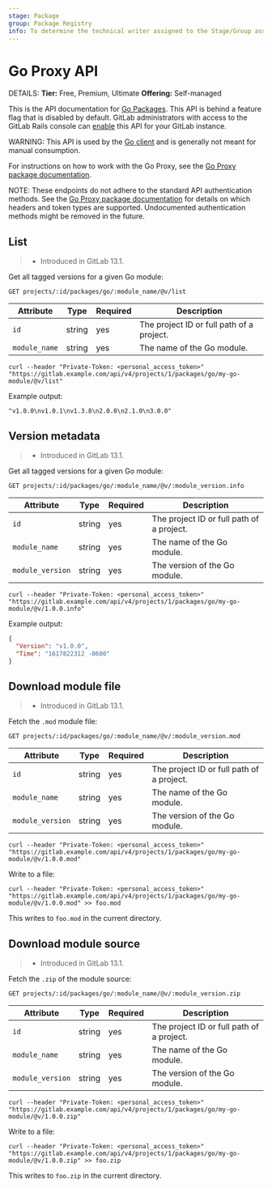 ```yaml
---
stage: Package
group: Package Registry
info: To determine the technical writer assigned to the Stage/Group associated with this page, see https://handbook.gitlab.com/handbook/product/ux/technical-writing/#assignments
---
```


# Go Proxy API 

DETAILS:
**Tier:** Free, Premium, Ultimate
**Offering:** Self-managed

This is the API documentation for [Go Packages](../../user/packages/go_proxy/index.md).
This API is behind a feature flag that is disabled by default. GitLab administrators with access to
the GitLab Rails console can [enable](../../administration/feature_flags.md)
this API for your GitLab instance.

WARNING:
This API is used by the [Go client](https://maven.apache.org/)
and is generally not meant for manual consumption.

For instructions on how to work with the Go Proxy, see the [Go Proxy package documentation](../../user/packages/go_proxy/index.md).

NOTE:
These endpoints do not adhere to the standard API authentication methods.
See the [Go Proxy package documentation](../../user/packages/go_proxy/index.md)
for details on which headers and token types are supported. Undocumented authentication methods might be removed in the future.

## List

> - Introduced in GitLab 13.1.

Get all tagged versions for a given Go module:

```plaintext
GET projects/:id/packages/go/:module_name/@v/list
```

| Attribute      | Type   | Required | Description |
| -------------- | ------ | -------- | ----------- |
| `id`           | string | yes      | The project ID or full path of a project. |
| `module_name`  | string | yes      | The name of the Go module. |

```shell
curl --header "Private-Token: <personal_access_token>" "https://gitlab.example.com/api/v4/projects/1/packages/go/my-go-module/@v/list"
```

Example output:

```shell
"v1.0.0\nv1.0.1\nv1.3.8\n2.0.0\n2.1.0\n3.0.0"
```

## Version metadata

> - Introduced in GitLab 13.1.

Get all tagged versions for a given Go module:

```plaintext
GET projects/:id/packages/go/:module_name/@v/:module_version.info
```

| Attribute         | Type   | Required | Description |
| ----------------- | ------ | -------- | ----------- |
| `id`              | string | yes      | The project ID or full path of a project. |
| `module_name`     | string | yes      | The name of the Go module. |
| `module_version`  | string | yes      | The version of the Go module. |

```shell
curl --header "Private-Token: <personal_access_token>" "https://gitlab.example.com/api/v4/projects/1/packages/go/my-go-module/@v/1.0.0.info"
```

Example output:

```json
{
  "Version": "v1.0.0",
  "Time": "1617822312 -0600"
}
```

## Download module file

> - Introduced in GitLab 13.1.

Fetch the `.mod` module file:

```plaintext
GET projects/:id/packages/go/:module_name/@v/:module_version.mod
```

| Attribute         | Type   | Required | Description |
| ----------------- | ------ | -------- | ----------- |
| `id`              | string | yes      | The project ID or full path of a project. |
| `module_name`     | string | yes      | The name of the Go module. |
| `module_version`  | string | yes      | The version of the Go module. |

```shell
curl --header "Private-Token: <personal_access_token>" "https://gitlab.example.com/api/v4/projects/1/packages/go/my-go-module/@v/1.0.0.mod"
```

Write to a file:

```shell
curl --header "Private-Token: <personal_access_token>" "https://gitlab.example.com/api/v4/projects/1/packages/go/my-go-module/@v/1.0.0.mod" >> foo.mod
```

This writes to `foo.mod` in the current directory.

## Download module source

> - Introduced in GitLab 13.1.

Fetch the `.zip` of the module source:

```plaintext
GET projects/:id/packages/go/:module_name/@v/:module_version.zip
```

| Attribute         | Type   | Required | Description |
| ----------------- | ------ | -------- | ----------- |
| `id`              | string | yes      | The project ID or full path of a project. |
| `module_name`     | string | yes      | The name of the Go module. |
| `module_version`  | string | yes      | The version of the Go module. |

```shell
curl --header "Private-Token: <personal_access_token>" "https://gitlab.example.com/api/v4/projects/1/packages/go/my-go-module/@v/1.0.0.zip"
```

Write to a file:

```shell
curl --header "Private-Token: <personal_access_token>" "https://gitlab.example.com/api/v4/projects/1/packages/go/my-go-module/@v/1.0.0.zip" >> foo.zip
```

This writes to `foo.zip` in the current directory.
